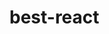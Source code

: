 # best-react

<!-- // first create from html
<h1>Hello World</h1>

Question We can go through
what is CDN
what is crossorigin, why we use it?
why they have two files like react and reactDOM ?
React js for react code
reactDOM js for DOM operation - modify the dom, bridge or connect to browser-DOM

create html using javascript to understand things
<script>
    const heading = document.createElement("h1")
    heading.innerHTML = "hello world from javascript";
    const root = document.getElementById("root");
    root.appendChild(heading);
</script>



const heading = React.createElement("h1", {}, "Hello, Hey, Namaste"); 
for creating component
const root = ReactDOM.createRoot(document.getElementById("root"));
create root
root.render(heading);
do render the root -->




<!-- 

/*
 * Feature of Parcel (parceljs.org)
 * Created A Server
 * HMR - Hot Module Replacement (refresh immedietly)
 * File Watcher algorithm - which is written in C++
 * BUNDLING
 * MINIFY
 * Cleaning our Code
 * Code splitting
 * differential bundling
 * Dev abd Production Build
 * Super Fast build algorithm
 * Image Optimization
 * Caching while development
 * Compression
 * Compatible with older version of browser
 * HTTPS on dev
 * port Number
 * Consistent Hashing Algorithm 
 * Zero Config
 * Tree shaking
 * Good error Handling
 * 
 * Transitive Dependencies
 */
 -->